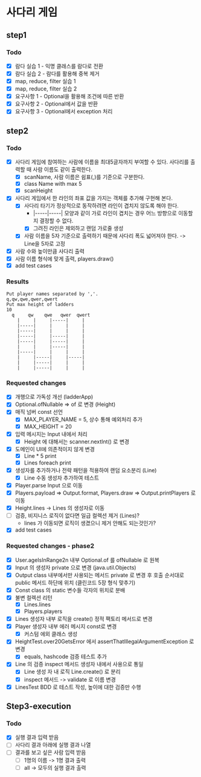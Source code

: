 # 사다리 게임

## step1

### Todo

- [x] 람다 실습 1 - 익명 클래스를 람다로 전환
- [x] 람다 실습 2 - 람다를 활용해 중복 제거
- [x] map, reduce, filter 실습 1
- [x] map, reduce, filter 실습 2
- [x] 요구사항 1 - Optional을 활용해 조건에 따른 반환
- [x] 요구사항 2 - Optional에서 값을 반환
- [x] 요구사항 3 - Optional에서 exception 처리

## step2

### Todo

- [x] 사다리 게임에 참여하는 사람에 이름을 최대5글자까지 부여할 수 있다. 사다리를 출력할 때 사람 이름도 같이 출력한다.
    - [x] scanName, 사람 이름은 쉼표(,)를 기준으로 구분한다.
    - [x] class Name with max 5
    - [x] scanHeight
- [x] 사다리 게임에서 한 라인의 좌표 값을 가지는 객체를 추가해 구현해 본다.
    - [x] 사다리 타기가 정상적으로 동작하려면 라인이 겹치지 않도록 해야 한다.
        - |-----|-----| 모양과 같이 가로 라인이 겹치는 경우 어느 방향으로 이동할지 결정할 수 없다.
        - [x] 그려진 라인은 제외하고 랜덤 가로줄 생성
    - [x] 사람 이름을 5자 기준으로 출력하기 때문에 사다리 폭도 넓어져야 한다. -> Line을 5자로 고정
- [x] 사람 수와 높이만큼 사다리 출력
- [x] 사람 이름 형식에 맞게 출력, players.draw()
- [x] add test cases

### Results

```
Put player names separated by ','.
q,qw,qwe,qwer,qwert
Put max height of ladders
10
  q     qw    qwe   qwer  qwert 
    |     |     |-----|     |
    |-----|     |     |     |
    |-----|     |     |     |
    |-----|     |-----|     |
    |-----|     |-----|     |
    |     |     |-----|     |
    |-----|     |     |     |
    |     |-----|     |-----|
    |     |-----|     |     |
    |     |-----|     |     |
```

### Requested changes

- [x] 개행으로 가독성 개선 (ladderApp)
- [x] Optional.ofNullable => of 로 변경 (Height)
- [x] 매직 넘버 const 선언
    - [x] MAX_PLAYER_NAME = 5, 상수 통해 예외처리 추가
    - [x] MAX_HEIGHT = 20
- [x] 입력 메시지는 Input 내에서 처리
    - [x] Height 에 대해서는 scanner.nextInt() 로 변경
- [x] 도메인이 UI에 의존적이지 않게 변경
    - [x] Line * 5 print
    - [x] Lines foreach print
- [x] 생성자를 추가하거나 전략 패턴을 적용하여 랜덤 요소분리 (Line)
    - [x] Line 수동 생성자 추가하여 테스트
- [x] Player.parse Input 으로 이동
- [x] Players.payload => Output.format, Players.draw => Output.printPlayers 로 이동
- [x] Height.lines -> Lines 의 생성자로 이동
- [ ] 검증, 비지니스 로직이 없다면 일급 컬렉션 제거 (Lines)?
    - lines 가 이동되면 로직이 생겼으니 제거 안해도 되는것인가?
- [x] add test cases

### Requested changes - phase2

- [x] User.ageIsInRange2n 내부 Optional.of 를 ofNullable 로 원복
- [x] Input 의 생성자 private 으로 변경 (java.util.Objects)
- [x] Output class 내부에서만 사용되는 메서드 private 로 변경 후 호출 순서대로 public 메서드 하단에 위치 (클린코드 5장 형식 맞추기)
- [x] Const class 의 static 변수들 각자의 위치로 분배
- [x] 불변 컬렉션 리턴
    - [x] Lines.lines
    - [x] Players.players
- [x] Lines 생성자 내부 로직을 create() 정적 팩토리 메서드로 변경
- [x] Player 생성자 내부 에러 메시지 const로 변경
    - [x] 커스텀 에외 클래스 생성
- [x] HeightTest.over20GetsError 에서 assertThatIllegalArgumentException 로 변경
    - [x] equals, hashcode 검증 테스트 추가
- [x] Line 의 검증 inspect 메서드 생성자 내에서 사용으로 통일
    - [x] Line 생성 자 내 로직 Line.create() 로 분리
    - [x] inspect 메서드 -> validate 로 이름 변경
- [x] LinesTest BDD 로 테스트 작성, 높이에 대한 검증만 수행

## Step3-execution

### Todo

- [x] 실행 결과 입력 받음
- [ ] 사다리 결과 아래에 실행 결과 나열
- [ ] 결과를 보고 싶은 사람 입력 받음
  - [ ] 1명의 이름 -> 1명 결과 출력
  - [ ] all -> 모두의 실행 결과 출력
